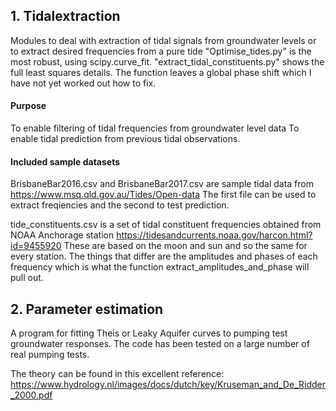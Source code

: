 ## 1. Tidalextraction
Modules to deal with extraction of tidal signals from groundwater levels or to extract desired frequencies from a pure tide
  "Optimise_tides.py" is the most robust, using scipy.curve_fit. 
  "extract_tidal_constituents.py" shows the full least squares details. The function leaves a global phase shift which I have not yet worked out how to fix.

#### Purpose
To enable filtering of tidal frequencies from groundwater level data
To enable tidal prediction from previous tidal observations.

#### Included sample datasets
BrisbaneBar2016.csv and BrisbaneBar2017.csv are sample tidal data from https://www.msq.qld.gov.au/Tides/Open-data
The first file can be used to extract freqiencies and the second to test prediction.

tide_constituents.csv is a set of tidal constituent frequencies obtained from NOAA Anchorage station https://tidesandcurrents.noaa.gov/harcon.html?id=9455920
These are based on the moon and sun and so the same for every station. The things that differ are the amplitudes and phases of each frequency which is what the function extract_amplitudes_and_phase will pull out.

## 2. Parameter estimation
A program for fitting Theis or Leaky Aquifer curves to pumping test groundwater responses. The code has been tested on a large number of real pumping tests.

The theory can be found in this excellent reference: https://www.hydrology.nl/images/docs/dutch/key/Kruseman_and_De_Ridder_2000.pdf
